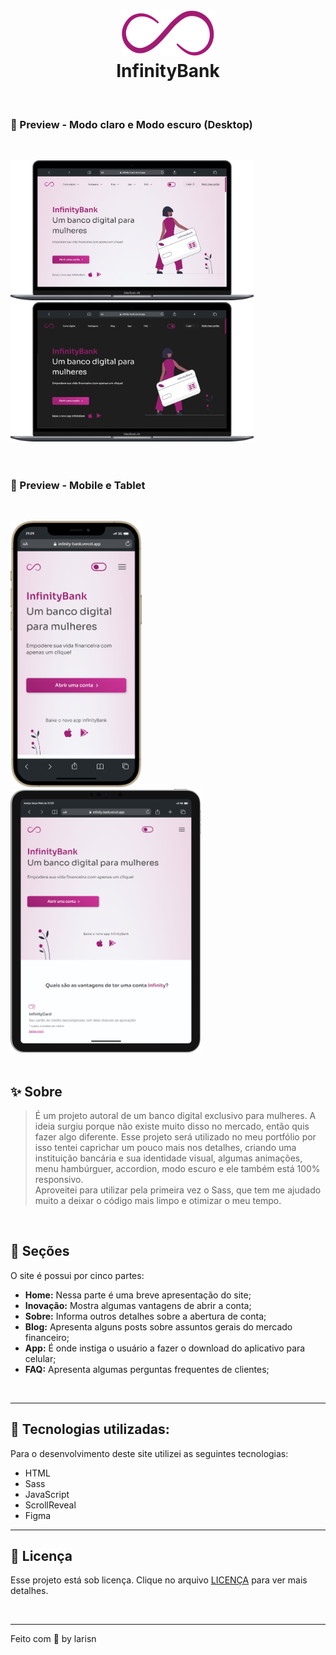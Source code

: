 <h1 align="center">
<img src="assets/img/Logo Infinity Bank.svg"><br>InfinityBank
</h1>
<br>

### 🌸 Preview - Modo claro e Modo escuro (Desktop)
<br>

<img src="assets/img/notebook-modo-claro.png" width="389px"> &ensp; &ensp; &ensp; &ensp; <img src="assets/img/notebook-modo-escuro.png" width="389">
<br>
<br>
<br>

### 🌸 Preview - Mobile e Tablet
<br>

<img src="assets/img/mobile.png" width="210px"> &ensp; &ensp; &ensp; &ensp; <img src="assets/img/tablet.png" width="305px">
<br>
<br>

## ✨ Sobre

> É um projeto autoral de um banco digital exclusivo para mulheres. A ideia surgiu porque não existe muito disso no mercado, então quis fazer algo diferente.
Esse projeto será utilizado no meu portfólio por isso tentei caprichar um pouco mais nos detalhes, criando uma instituição bancária e sua identidade visual, algumas animações, menu hambúrguer, accordion, modo escuro e ele também está 100% responsivo.<br>
Aproveitei para utilizar pela primeira vez o Sass, que tem me ajudado muito a deixar o código mais limpo e otimizar o meu tempo.
<br>


## 🍥 Seções
O site é possui por cinco partes:

- **Home:** Nessa parte é uma breve apresentação do site;
- **Inovação:** Mostra algumas vantagens de abrir a conta;
- **Sobre:** Informa outros detalhes sobre a abertura de conta;
- **Blog:** Apresenta alguns posts sobre assuntos gerais do mercado financeiro;
- **App:** É onde instiga o usuário a fazer o download do aplicativo para celular;
- **FAQ:** Apresenta algumas perguntas frequentes de clientes;
<br>

---

## 🔮 Tecnologias utilizadas:

Para o desenvolvimento deste site utilizei as seguintes tecnologias:

* HTML
* Sass
* JavaScript
* ScrollReveal
* Figma

---

## 🎐 Licença
Esse projeto está sob licença. Clique no arquivo [LICENÇA](https://github.com/larisn/larisn/blob/main/LICENSE.md) para ver mais detalhes.

<br>

---

Feito com 💜 by larisn
